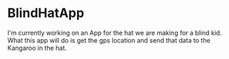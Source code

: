 # BlindHatApp
I'm currently working on an App for the hat we are making for a blind kid. What this app will do is get the gps location and send that data to the Kangaroo in the hat.

